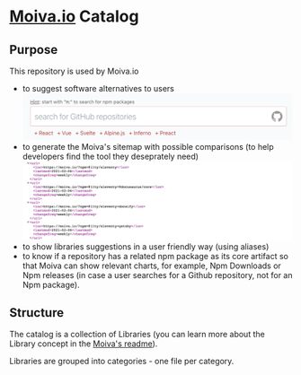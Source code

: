 # [Moiva.io](https://moiva.io/) Catalog

## Purpose
This repository is used by Moiva.io 
- to suggest software alternatives to users
![image showing how Moiva's suggestions look like](./suggestions.png)
- to generate the Moiva's sitemap with possible comparisons (to help developers find the tool they deseprately need)
![image showing an except of Moiva's sitemap](./sitemap.png)
- to show libraries suggestions in a user friendly way (using aliases)
- to know if a repository has a related npm package as its core artifact so that Moiva can show relevant charts, for example, Npm Downloads or Npm releases (in case a user searches for a Github repository, not for an Npm package).

## Structure
The catalog is a collection of Libraries (you can learn more about the Library concept in the [Moiva's readme](https://github.com/aantipov/moiva)).

Libraries are grouped into categories - one file per category.
